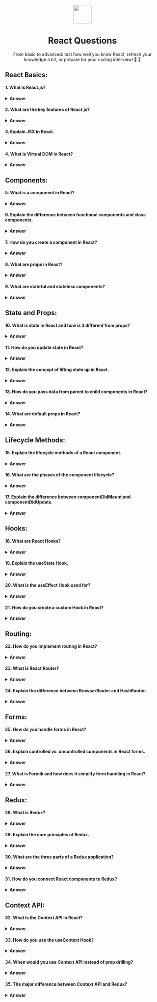 <div align="center">
  <img height="60" src="https://img.icons8.com/ultraviolet/80/000000/react--v2.png"/>
  <h1>React Questions</h1>
  
  From basic to advanced: test how well you know React, refresh your knowledge a bit, or prepare for your coding interview! 💪 🚀
</div>

## React Basics:

#### 1. What is React.js?

<details><summary><b>Answer</b></summary>
  React.js is a JavaScript library developed by Facebook for building user interfaces, particularly for single-page applications. It's widely used for its efficiency and flexibility in creating interactive and dynamic UI components.
</details>

#### 2. What are the key features of React.js?

<details><summary><b>Answer</b></summary>
React.js offers several key features:

- **Component-based architecture**: React organizes UI elements into reusable components, enhancing modularity and maintainability.
- **Virtual DOM**: React uses a virtual representation of the DOM for efficient updates, resulting in better performance.
- **JSX (JavaScript XML)**: React allows developers to write UI components using JSX, a syntax extension that combines HTML-like syntax with JavaScript.
- **Unidirectional data flow**: React follows a one-way data flow, ensuring predictable state management and simplifying debugging.
- **Declarative syntax**: React encourages a declarative approach to UI development, enabling developers to describe the desired UI state rather than imperatively manipulating the DOM.
</details>

#### 3. Explain JSX in React.

<details><summary><b>Answer</b></summary>
JSX (JavaScript XML) is a syntax extension used in React that allows developers to write HTML-like code within JavaScript. It provides a more concise and expressive way to define UI components. JSX elements are transpiled into regular JavaScript function calls by tools like Babel before being rendered in the browser.

For example:

```jsx
const element = <h1>Hello, world!</h1>;
This JSX expression gets transpiled to:
```

```javascript
const element = React.createElement("h1", null, "Hello, world!");
```

JSX makes it easier to visualize the structure of UI components and embed JavaScript expressions directly within the markup.

</details>

#### 4. **What is Virtual DOM in React?**

<details><summary><b>Answer</b></summary>

The Virtual DOM in React is a lightweight, in-memory representation of the actual DOM (Document Object Model) of a web page. React uses the Virtual DOM to efficiently update the UI by comparing the current Virtual DOM with a previous version and applying only the necessary changes to the actual DOM. This approach improves performance by minimizing the number of DOM manipulations, resulting in faster rendering and better user experience.

</details>

## Components:

#### 5. **What is a component in React?**

<details><summary><b>Answer</b></summary>

In React, a component is a reusable piece of user interface (UI) that encapsulates a specific set of functionality and renders a portion of the UI. Components can be thought of as building blocks for creating complex user interfaces. There are two main types of components in React:

- **Functional Components:** Also known as stateless components, these are JavaScript functions that accept props (short for properties) as input and return JSX to describe the UI.
- **Class Components:** Also known as stateful components, these are ES6 classes that extend the React.Component class. They have their own state and lifecycle methods, allowing for more complex behavior.

Components can be composed together to build larger UIs, and they promote code reusability, maintainability, and modularity in React applications.

</details>

#### 6. **Explain the difference between functional components and class components.**

<details><summary><b>Answer</b></summary>

- **Functional Components:**

  - Also known as stateless components.
  - Written as JavaScript functions.
  - Accept props (properties) as input and return JSX to describe the UI.
  - Don't have their own internal state or lifecycle methods.
  - Simple and lightweight, ideal for presentational components.
  - Preferred approach for simpler components in modern React applications due to their simplicity and performance benefits.

- **Class Components:**
  - Also known as stateful components.
  - Written as ES6 classes that extend the `React.Component` class.
  - Can hold their own state using `this.state` and manage lifecycle methods like `componentDidMount`, `componentDidUpdate`, etc.
  - Historically used for more complex components that require state management and lifecycle methods.
  - With the introduction of React Hooks, functional components can now handle state and lifecycle events, reducing the need for class components.

In summary, functional components are simpler and primarily used for presentational purposes, while class components offer more features such as state and lifecycle methods, making them suitable for managing complex behavior.

</details>

#### 7. **How do you create a component in React?**

<details><summary><b>Answer</b></summary>

In React, you can create a component by defining either a functional component or a class component.

- **Functional Component:**
  To create a functional component, you define a JavaScript function that returns JSX representing the UI of the component. Here's an example:

  ```jsx
  import React from "react";

  function MyComponent(props) {
    return <div>Hello, {props.name}!</div>;
  }

  export default MyComponent;
  ```

- **Class Component:**
  To create a class component, you define a JavaScript class that extends `React.Component` and implement a `render` method that returns JSX. Here's an example:

  ```jsx
  import React, { Component } from "react";

  class MyComponent extends Component {
    render() {
      return <div>Hello, {this.props.name}!</div>;
    }
  }

  export default MyComponent;
  ```

Once you've defined the component, you can use it by importing it into other components or files and rendering it like any other HTML element. For example:

```jsx
import React from "react";
import MyComponent from "./MyComponent";

function App() {
  return (
    <div>
      <MyComponent name="Alice" />
      <MyComponent name="Bob" />
    </div>
  );
}

export default App;
```

</details>

#### 8. **What are props in React?**

<details><summary><b>Answer</b></summary>

In React, props (short for properties) are a mechanism for passing data from parent components to child components. Props are read-only and help to make components reusable and modular.

- **Passing Props:**
  Parent components can pass data to child components by adding attributes to the child component's JSX tag. These attributes are then accessible within the child component as properties of the `props` object.

- **Using Props:**
  Child components receive props as an object argument to their functional component or as properties of the `this.props` object within a class component. They can then use these props to customize their behavior and render dynamic content.

Example:

```jsx
// ParentComponent.js
import React from 'react';
import ChildComponent from './ChildComponent';

function ParentComponent() {
    return <ChildComponent name="Alice" age={30} />;
}

export default ParentComponent;

// ChildComponent.js
import React from 'react';

function ChildComponent(props) {
    return (
        <div>
            <p>Name: {props.name}</p>
            <p>Age: {props.age}</p>
        </div>
    );
}

export default ChildComponent;
```

In this example, the `name` and `age` props are passed from the `ParentComponent` to the `ChildComponent`, and the `ChildComponent` uses these props to render dynamic content.

</details>

#### 9. **What are stateful and stateless components?**

<details><summary><b>Answer</b></summary>

- **Stateful Components:**

  - Also known as class components.
  - Have their own internal state managed using `this.state`.
  - Can change their state over time in response to user interactions or other factors.
  - Implement lifecycle methods such as `componentDidMount`, `componentDidUpdate`, etc.
  - Historically used for more complex components that require state management and lifecycle methods.

- **Stateless Components:**
  - Also known as functional components.
  - Do not have their own internal state.
  - Receive data via props and render UI based on that data.
  - Pure functions that return JSX based on input props.
  - Simple and lightweight, ideal for presentational components that only rely on props for rendering.

In summary, stateful components manage their own state and have more features, while stateless components are purely based on the input props and are simpler in nature.

</details>

## State and Props:

#### 10. **What is state in React and how is it different from props?**

<details><summary><b>Answer</b></summary>

- **State in React:**

  - State represents the internal data of a component that can change over time.
  - Managed using the `this.state` property in class components.
  - Used to store dynamic data that affects the component's behavior and appearance.
  - Changes to state trigger re-renders, updating the UI to reflect the new state.

- **Props in React:**
  - Props (short for properties) are inputs to a component that are passed from its parent component.
  - Received as an object argument in functional components or as properties of the `this.props` object in class components.
  - Props are read-only and cannot be modified by the component itself.
  - Used to customize the behavior and appearance of a component based on data passed from its parent.

**Key Differences:**

- **Mutability:** State is mutable and managed internally by the component, while props are immutable and passed from parent components.
- **Ownership:** State is owned and managed by the component itself, whereas props are owned and managed by the parent component.
- **Changes:** Changes to state trigger re-renders within the component, while changes to props do not trigger re-renders unless explicitly handled within the component.
- **Usage:** State is used for dynamic data that can change over time within a component, while props are used for passing data from parent to child components.

In summary, state represents internal component data that can change over time, while props represent external data passed to a component from its parent.

</details>

#### 11. **How do you update state in React?**

<details><summary><b>Answer</b></summary>

In React, you update state by calling the `setState()` method provided by the `React.Component` class. This method takes an object as an argument, which represents the new state or a function that returns the new state based on the previous state.

**Class Components:**

```jsx
import React, { Component } from "react";

class MyComponent extends Component {
  constructor(props) {
    super(props);
    this.state = {
      count: 0,
    };
  }

  handleClick = () => {
    // Update state using setState
    this.setState({ count: this.state.count + 1 });
  };

  render() {
    return (
      <div>
        <p>Count: {this.state.count}</p>
        <button onClick={this.handleClick}>Increment</button>
      </div>
    );
  }
}

export default MyComponent;
```

In this example, `setState()` is called within the `handleClick` method to increment the `count` state.

**Functional Components (with Hooks):**

```jsx
import React, { useState } from "react";

function MyComponent() {
  const [count, setCount] = useState(0);

  const handleClick = () => {
    // Update state using setCount
    setCount(count + 1);
  };

  return (
    <div>
      <p>Count: {count}</p>
      <button onClick={handleClick}>Increment</button>
    </div>
  );
}

export default MyComponent;
```

In functional components, state is managed using the `useState` hook, and `setCount` is used to update the state.

In both cases, React will schedule a re-render of the component with the updated state, and the UI will reflect the changes accordingly.

</details>

#### 12. **Explain the concept of lifting state up in React.**

<details><summary><b>Answer</b></summary>

Lifting state up is a pattern in React where the state of multiple components is lifted up to their closest common ancestor, typically a parent component. This allows multiple child components to share and synchronize the same state, enabling them to communicate with each other indirectly via props.

**Key Concepts:**

- **Shared State:** By lifting state up to a common ancestor, child components can share the same state and stay synchronized.
- **Unidirectional Data Flow:** State is passed down from parent to child components via props, and changes to the state are propagated back up through callback functions passed down as props.
- **Separation of Concerns:** Lifting state up promotes better separation of concerns by moving state management to higher-level components, making the codebase easier to understand and maintain.
- **Centralized Logic:** State management logic is centralized in the parent component, reducing duplication and making it easier to manage complex state interactions.

**Example:**
Consider a scenario where you have a parent component `App` with two child components `ComponentA` and `ComponentB`. If both `ComponentA` and `ComponentB` need to share and synchronize the same state, you can lift the state up to the `App` component, and pass it down to the child components as props. Any changes to the state can be handled in the `App` component, and the updated state can be passed down to the child components to reflect the changes.

```jsx
// App.js
import React, { useState } from "react";
import ComponentA from "./ComponentA";
import ComponentB from "./ComponentB";

function App() {
  const [sharedState, setSharedState] = useState("");

  const handleChange = (newValue) => {
    // Update the shared state
    setSharedState(newValue);
  };

  return (
    <div>
      <ComponentA sharedState={sharedState} handleChange={handleChange} />
      <ComponentB sharedState={sharedState} handleChange={handleChange} />
    </div>
  );
}

export default App;
```

In this example, the `App` component manages the `sharedState` and passes it down to `ComponentA` and `ComponentB` along with a `handleChange` function to update the state. Both `ComponentA` and `ComponentB` can access and update the shared state through props, ensuring they stay synchronized.

</details>

#### 13. **How do you pass data from parent to child components in React?**

<details><summary><b>Answer</b></summary>

Data can be passed from parent to child components in React by using props (short for properties). Props are passed as attributes in JSX when rendering child components, and they are accessible within the child component as properties of the `props` object.

**Example:**

Parent Component (`ParentComponent.js`):

```jsx
import React from "react";
import ChildComponent from "./ChildComponent";

function ParentComponent() {
  const data = "Hello from parent!";

  return (
    <div>
      <ChildComponent message={data} />
    </div>
  );
}

export default ParentComponent;
```

Child Component (`ChildComponent.js`):

```jsx
import React from "react";

function ChildComponent(props) {
  return (
    <div>
      <p>{props.message}</p>
    </div>
  );
}

export default ChildComponent;
```

In this example, the `ParentComponent` passes the `data` variable as a prop named `message` to the `ChildComponent`. Inside the `ChildComponent`, the prop is accessed using `props.message` and rendered within the JSX.

Props provide a way to pass data from parent to child components and are an essential mechanism for building reusable and modular components in React.

</details>

#### 14. **What are default props in React?**

<details><summary><b>Answer</b></summary>

Default props are a feature in React that allow you to specify default values for props in a component. These default values are used if the component is rendered without providing the corresponding prop or if the prop is explicitly set to `undefined`.

**Example:**

```jsx
import React from "react";

function MyComponent(props) {
  // Define default props
  const { name } = props;
  const defaultName = "Guest";

  return (
    <div>
      <p>Hello, {name || defaultName}!</p>
    </div>
  );
}

// Set default props
MyComponent.defaultProps = {
  name: "Guest",
};

export default MyComponent;
```

In this example, the `MyComponent` defines a default prop `name` with the value `'Guest'`. If the `name` prop is not provided when rendering the component, or if it is explicitly set to `undefined`, the component will use the default value `'Guest'`.

Default props provide a way to ensure that components have sensible default behavior even if certain props are not provided or are provided with invalid values.

</details>

## Lifecycle Methods:

#### 15. **Explain the lifecycle methods of a React component.**

<details><summary><b>Answer</b></summary>

In React 16, the lifecycle methods have been divided into three categories: Mounting, Updating, and Unmounting.

**Mounting:**

1. **constructor(props):** This method is invoked before a component is mounted. It's used for initializing state and binding event handlers. This method is optional.

2. **static getDerivedStateFromProps(props, state):** This static method is invoked right before calling the `render` method, both on the initial mount and on subsequent updates. It's used to update the state based on changes in props. It should return an object to update the state, or null to indicate that the new props do not require any state updates.

3. **render():** This method is responsible for rendering the component's UI based on its current props and state. It returns JSX representing the component's UI.

4. **componentDidMount():** This method is invoked immediately after a component is mounted. It's commonly used for performing side effects such as data fetching, initializing timers, or adding event listeners.

**Updating:**

5. **static getDerivedStateFromProps(nextProps, prevState):** Similar to the `getDerivedStateFromProps` method in Mounting phase, this method is invoked right before calling the `render` method on every update. It's used to update the state based on changes in props. It should return an object to update the state, or null to indicate that the new props do not require any state updates.

6. **shouldComponentUpdate(nextProps, nextState):** This method is invoked before rendering when new props or state are being received. It allows you to control whether the component should re-render or not. By default, it returns true, indicating that the component should re-render. Returning false will prevent the component from re-rendering.

7. **render():** Same as in the Mounting phase, this method is responsible for rendering the component's UI based on its current props and state. It returns JSX representing the component's UI.

8. **componentDidUpdate(prevProps, prevState):** This method is invoked immediately after updating occurs. It's useful for performing side effects based on changes to props or state. However, you should be cautious when using it to avoid causing infinite loops by updating state within this method.

**Unmounting:**

9. **componentWillUnmount():** This method is invoked immediately before a component is unmounted and destroyed. It's used for cleanup tasks such as removing event listeners or canceling timers.

These lifecycle methods provide developers with hooks to perform actions at various stages of a component's lifecycle, allowing for more control and customization of component behavior. However, it's essential to understand when and how to use them appropriately to avoid potential issues such as memory leaks or performance problems.

In React Hooks, lifecycle methods are replaced with the `useEffect` hook for achieving similar functionality. Here's how each lifecycle method corresponds to the `useEffect` hook:

1. **Mounting:**

   - **constructor:** No direct equivalent. You can use the `useState` hook to initialize state variables.
   - **componentDidMount:** You can use `useEffect` with an empty dependency array (`[]`) to mimic componentDidMount. Code inside this effect will run once after the initial render.

   Example:

   ```javascript
   import React, { useState, useEffect } from 'react';

   function MyComponent() {
       useEffect(() => {
           // Perform side effects (like data fetching) after initial render
           // This code will run once after the initial render
       }, []);

       return (
           // Component JSX
       );
   }
   ```

2. **Updating:**

   - **componentDidUpdate:** You can use `useEffect` with dependencies to mimic componentDidUpdate. Code inside this effect will run after every render if any of the dependencies have changed.

   Example:

   ```javascript
   useEffect(() => {
     // Perform side effects based on changes to specific variables (props or state)
   }, [dependency1, dependency2]);
   ```

3. **Unmounting:**

   - **componentWillUnmount:** You can return a cleanup function from the `useEffect` hook to mimic componentWillUnmount. This cleanup function will run when the component is unmounted.

   Example:

   ```javascript
   useEffect(() => {
     // Perform setup (like adding event listeners)

     // Return a cleanup function
     return () => {
       // Perform cleanup (like removing event listeners)
     };
   }, []);
   ```

React Hooks provide a more concise and readable way to handle side effects and manage component lifecycle. They also promote better code organization by separating concerns related to side effects from the component's render logic.

</details>

#### 16. What are the phases of the component lifecycle?

<details><summary><b>Answer</b></summary>

In React, the component lifecycle consists of three main phases:

1. **Mounting:**

   - This phase begins when a component is first created and inserted into the DOM.
   - It includes the following lifecycle methods:
     - `constructor`: Used for initializing state and binding event handlers.
     - `static getDerivedStateFromProps`: Used to update state based on changes in props (available in React 16 and later).
     - `render`: Responsible for rendering the component's UI based on its current props and state.
     - `componentDidMount`: Invoked immediately after the component has been rendered to the DOM. Used for performing side effects like data fetching or setting up event listeners.

2. **Updating:**

   - This phase begins when a component's props or state change and it needs to re-render.
   - It includes the following lifecycle methods:
     - `static getDerivedStateFromProps`: Similar to the mounting phase, but called before each render during updates.
     - `shouldComponentUpdate`: Allows you to control whether the component should re-render or not by returning true or false.
     - `render`: Same as in the mounting phase, responsible for rendering the component's UI.
     - `getSnapshotBeforeUpdate`: Used to capture information from the DOM before it is potentially changed (available in React 16 and later).
     - `componentDidUpdate`: Invoked immediately after updating occurs. Used for performing side effects based on changes to props or state.

3. **Unmounting:**
   - This phase begins when a component is removed from the DOM.
   - It includes the following lifecycle method:
     - `componentWillUnmount`: Invoked immediately before a component is unmounted and destroyed. Used for cleanup tasks like removing event listeners or canceling timers.

These lifecycle methods allow you to hook into specific points in a component's lifecycle and perform actions such as initialization, updating, and cleanup. However, with the introduction of React Hooks, lifecycle methods are gradually being replaced by hooks like `useEffect`, which provide a more flexible and concise way to manage side effects and component lifecycle.

</details>

#### 17. Explain the difference between componentDidMount and componentDidUpdate.

<details><summary><b>Answer</b></summary>

`componentDidMount` and `componentDidUpdate` are both lifecycle methods in React, but they serve different purposes and are called at different times during the component lifecycle.

1. **componentDidMount:**

   - This method is called immediately after a component is mounted (inserted into the DOM).
   - It is invoked only once, after the initial render.
   - Used for performing side effects that require access to the DOM, such as data fetching, setting up subscriptions, or initializing third-party libraries.
   - It is a good place to initiate asynchronous operations that need to happen once the component is ready.

2. **componentDidUpdate:**
   - This method is called immediately after an update occurs, but not for the initial render.
   - It is invoked after every update, including updates triggered by changes in props or state.
   - Used for responding to prop or state changes and performing side effects based on those changes.
   - It receives two parameters: `prevProps` and `prevState`, which contain the previous props and state values before the update.

**Key Differences:**

- `componentDidMount` is called only once after the initial render, while `componentDidUpdate` is called after every update (excluding the initial render).
- `componentDidMount` is typically used for initialization and setup tasks that need to happen once when the component is first mounted, while `componentDidUpdate` is used for responding to changes and performing side effects based on those changes.
- It's important to include proper conditions inside `componentDidUpdate` to avoid infinite loops, as updating state within this method can trigger additional renders.

In summary, `componentDidMount` is used for initial setup, while `componentDidUpdate` is used for responding to changes and updating the component in response to those changes.

</details>

## Hooks:

#### 18. What are React Hooks?

<details><summary><b>Answer</b></summary>

React Hooks are functions that allow developers to use state and other React features in functional components without writing a class. They were introduced in React 16.8 to provide a more straightforward and cleaner way to manage state and side effects in functional components.

Some key points about React Hooks include:

1. **Stateful Logic in Functional Components:** With React Hooks, functional components can now use state and other React features that were previously available only in class components. This allows for more concise and readable code.

2. **Built-in Hooks:** React provides several built-in Hooks, such as `useState`, `useEffect`, `useContext`, etc., which cover common use cases for managing state, performing side effects, and accessing context in functional components.

3. **Custom Hooks:** Developers can also create custom Hooks to encapsulate and reuse stateful logic across multiple components. Custom Hooks follow a naming convention of starting with the word "use" to denote that they are Hooks.

React Hooks have greatly simplified the development of React applications, making it easier to write and maintain functional components while still leveraging the power of React's features.

</details>

#### 19. Explain the useState Hook.

<details><summary><b>Answer</b></summary>

The `useState` Hook is a function provided by React that allows functional components to manage state. It enables functional components to have stateful logic without needing to convert them into class components. Here's how it works:

```jsx
import React, { useState } from "react";

function Example() {
  // useState returns an array with two elements:
  // 1. The current state value.
  // 2. A function to update the state.
  const [count, setCount] = useState(0);

  return (
    <div>
      <p>You clicked {count} times</p>
      <button onClick={() => setCount(count + 1)}>Click me</button>
    </div>
  );
}
```

In the above example, `count` is a state variable initialized with a value of `0`, and `setCount` is a function provided by the `useState` Hook to update the `count` state. When the button is clicked, the `setCount` function is called with the updated value of `count`, which triggers a re-render of the component with the new state value.

The `useState` Hook can also be used to manage more complex state, such as objects or arrays:

```jsx
import React, { useState } from "react";

function Example() {
  const [user, setUser] = useState({ name: "", age: 0 });

  return (
    <div>
      <input
        type="text"
        value={user.name}
        onChange={(e) => setUser({ ...user, name: e.target.value })}
      />
      <input
        type="number"
        value={user.age}
        onChange={(e) => setUser({ ...user, age: parseInt(e.target.value) })}
      />
      <p>
        Name: {user.name}, Age: {user.age}
      </p>
    </div>
  );
}
```

In this example, `user` is an object state variable with properties `name` and `age`. The `setUser` function is used to update the `user` state whenever the input fields change.

Overall, the `useState` Hook provides a simple and intuitive way to manage state in functional components, enabling them to have dynamic behavior and interactivity.

</details>

#### 20. What is the useEffect Hook used for?

<details><summary><b>Answer</b></summary>

The `useEffect` Hook is a function provided by React that allows functional components to perform side effects. Side effects include things like data fetching, subscriptions, or manually changing the DOM. Here's how it works:

```jsx
import React, { useState, useEffect } from "react";

function Example() {
  const [count, setCount] = useState(0);

  // useEffect is called after every render, including the first render
  useEffect(() => {
    // Update the document title using the browser API
    document.title = `You clicked ${count} times`;
  });

  return (
    <div>
      <p>You clicked {count} times</p>
      <button onClick={() => setCount(count + 1)}>Click me</button>
    </div>
  );
}
```

In the above example, `useEffect` is called with a function as its first argument. This function will be executed after every render, including the initial render. It's commonly used for tasks that don't require cleanup, such as updating the document title based on the component's state.

`useEffect` can also take a second argument, which is an array of dependencies. This allows you to control when the effect runs based on changes to specific values. If the array is empty, the effect runs only once after the initial render.

Here's an example of using the dependency array:

```jsx
useEffect(() => {
  // This function will only run when the count state changes
  document.title = `You clicked ${count} times`;
}, [count]);
```

Overall, the `useEffect` Hook provides a flexible way to perform side effects in functional components, allowing developers to keep their component logic organized and concise.

</details>

#### 21. How do you create a custom Hook in React?

<details><summary><b>Answer</b></summary>

Creating a custom Hook in React involves writing a JavaScript function that starts with the word "use" to denote that it's a Hook. Custom Hooks allow you to encapsulate and reuse stateful logic across multiple components. Here's how you can create a custom Hook:

```jsx
import { useState, useEffect } from "react";

function useCustomHook(initialValue) {
  const [value, setValue] = useState(initialValue);

  useEffect(() => {
    // Perform side effects or any other logic
    document.title = `Value: ${value}`;

    // Cleanup function
    return () => {
      // Cleanup logic here
    };
  }, [value]);

  // Return the value and a function to update it
  return [value, setValue];
}
```

In this example, `useCustomHook` is a custom Hook that encapsulates stateful logic. It initializes a state variable using `useState` and then uses `useEffect` to perform side effects based on changes to the state variable. The Hook returns the current value and a function to update it.

To use the custom Hook in a functional component:

```jsx
import React from "react";
import useCustomHook from "./useCustomHook";

function Example() {
  const [value, setValue] = useCustomHook(0);

  return (
    <div>
      <p>Value: {value}</p>
      <button onClick={() => setValue(value + 1)}>Increment</button>
    </div>
  );
}
```

By following this pattern, you can create reusable Hooks that encapsulate complex logic and share it across different components.

</details>

## Routing:

#### 22. How do you implement routing in React?

<details><summary><b>Answer</b></summary>

Routing in React can be implemented using various libraries, but one of the most popular libraries for this purpose is React Router. React Router provides a declarative way to render different components based on the URL.

Here's how you can implement routing in React using React Router:

1. **Install React Router:**
   You can install React Router using npm or yarn:

   ```
   npm install react-router-dom
   ```

   or

   ```
   yarn add react-router-dom
   ```

2. **Set up Routes:**
   Define the routes in your application using the `BrowserRouter` and `Route` components from React Router. Each `Route` component specifies a path and the component to render when that path matches the current URL.

   ```jsx
   import React from "react";
   import { BrowserRouter, Route } from "react-router-dom";
   import Home from "./components/Home";
   import About from "./components/About";
   import Contact from "./components/Contact";

   function App() {
     return (
       <BrowserRouter>
         <div>
           <Route exact path="/" component={Home} />
           <Route path="/about" component={About} />
           <Route path="/contact" component={Contact} />
         </div>
       </BrowserRouter>
     );
   }

   export default App;
   ```

3. **Create Components:**
   Create the components for each route. These components will be rendered when the corresponding URL is matched.

   ```jsx
   import React from "react";

   function Home() {
     return <h1>Home</h1>;
   }

   export default Home;
   ```

   ```jsx
   import React from "react";

   function About() {
     return <h1>About</h1>;
   }

   export default About;
   ```

   ```jsx
   import React from "react";

   function Contact() {
     return <h1>Contact</h1>;
   }

   export default Contact;
   ```

With these steps, you have implemented routing in your React application using React Router. Now, when users navigate to different URLs, the corresponding components will be rendered based on the routes you defined.

</details>

#### 23. What is React Router?

<details><summary><b>Answer</b></summary>

React Router is a popular library for routing in React applications. It allows developers to handle navigation and rendering different components based on the URL. React Router provides a declarative way to define routes and map them to components, enabling single-page applications (SPAs) to have multiple views without a page refresh.

Some key features of React Router include:

1. **Declarative Routing:** React Router allows you to define routes using a declarative syntax, making it easy to understand and maintain the routing logic in your application.

2. **Nested Routes:** You can nest routes within other routes, enabling complex routing configurations and hierarchical navigation structures.

3. **Route Parameters:** React Router supports route parameters, allowing you to extract dynamic segments from the URL and pass them as props to the rendered components.

4. **Programmatic Navigation:** You can navigate programmatically using the `history` object provided by React Router, enabling actions such as redirecting users after form submissions or authentication.

5. **Server-side Rendering (SSR) Support:** React Router provides support for server-side rendering, allowing your application to render routes on the server and send the initial HTML to the client for faster page loads and improved SEO.

React Router provides several components for defining routes, including `BrowserRouter`, `Route`, `Switch`, `Link`, `NavLink`, and `Redirect`. These components can be used together to create a robust routing system for your React applications.

</details>

#### 24. Explain the difference between BrowserRouter and HashRouter.

<details><summary><b>Answer</b></summary>

`BrowserRouter` and `HashRouter` are two different types of routers provided by React Router for handling routing in React applications. They differ in how they handle routing and the structure of the URLs they use.

1. **BrowserRouter:**

   - `BrowserRouter` uses the HTML5 history API to manipulate the browser's URL without causing a page refresh.
   - It uses standard URLs with paths like `/about`, `/contact`, etc.
   - `BrowserRouter` is suitable for applications deployed to servers that support URL rewriting. It's the preferred choice for applications with clean, user-friendly URLs.

   ```jsx
   import { BrowserRouter } from "react-router-dom";

   function App() {
     return <BrowserRouter>{/* Routes and components */}</BrowserRouter>;
   }
   ```

2. **HashRouter:**

   - `HashRouter` uses the hash portion of the URL (the part after `#`) to simulate different pages or states within a single HTML page.
   - It appends a hash fragment to the URL, resulting in URLs like `/#/about`, `/#/contact`, etc.
   - `HashRouter` is suitable for applications deployed to environments that do not support URL rewriting, such as GitHub Pages or static file servers. It ensures that the routing works even when the user manually types or bookmarks URLs.

   ```jsx
   import { HashRouter } from "react-router-dom";

   function App() {
     return <HashRouter>{/* Routes and components */}</HashRouter>;
   }
   ```

In summary, the main difference between `BrowserRouter` and `HashRouter` lies in how they manipulate the browser's URL and the structure of the URLs they produce. `BrowserRouter` uses clean URLs, while `HashRouter` uses URLs with a hash fragment. Choose the appropriate router based on your deployment environment and the desired URL structure for your application.

</details>

## Forms:

#### 25. How do you handle forms in React?

<details><summary><b>Answer</b></summary>

Handling forms in React involves using state to track the values of form inputs and event handlers to update the state when the user interacts with the form. Here's a basic example of how you can handle forms in React:

```jsx
import React, { useState } from "react";

function FormExample() {
  // Define state variables for form inputs
  const [name, setName] = useState("");
  const [email, setEmail] = useState("");

  // Event handler to update the name state
  const handleNameChange = (event) => {
    setName(event.target.value);
  };

  // Event handler to update the email state
  const handleEmailChange = (event) => {
    setEmail(event.target.value);
  };

  // Event handler to submit the form
  const handleSubmit = (event) => {
    event.preventDefault();
    // Do something with the form data (e.g., submit to a server)
    console.log("Name:", name);
    console.log("Email:", email);
  };

  return (
    <form onSubmit={handleSubmit}>
      <div>
        <label htmlFor="name">Name:</label>
        <input type="text" id="name" value={name} onChange={handleNameChange} />
      </div>
      <div>
        <label htmlFor="email">Email:</label>
        <input
          type="email"
          id="email"
          value={email}
          onChange={handleEmailChange}
        />
      </div>
      <button type="submit">Submit</button>
    </form>
  );
}

export default FormExample;
```

In this example:

- State variables `name` and `email` are initialized using the `useState` Hook to track the values of the form inputs.
- Event handlers `handleNameChange` and `handleEmailChange` update the state variables when the user types in the input fields.
- The `handleSubmit` event handler is called when the form is submitted. It prevents the default form submission behavior, logs the form data to the console, and can be extended to perform other actions such as submitting the form to a server.

This pattern allows you to create controlled forms in React, where form inputs are controlled by React state. Controlled forms provide a single source of truth for the form data, making it easier to manage and validate.

</details>

#### 26. Explain controlled vs. uncontrolled components in React forms.

<details><summary><b>Answer</b></summary>

**Controlled Components:**

- In controlled components, form data is handled by React state.
- The value of form elements like input fields, textarea, and select elements are controlled by React state variables.
- Changes to the form elements are handled through event handlers that update the state.
- The form elements always reflect the current state, and any user input is immediately reflected in the state.

```jsx
import React, { useState } from "react";

function ControlledForm() {
  const [name, setName] = useState("");

  const handleChange = (event) => {
    setName(event.target.value);
  };

  return (
    <form>
      <input type="text" value={name} onChange={handleChange} />
      <p>Name: {name}</p>
    </form>
  );
}
```

**Uncontrolled Components:**

- In uncontrolled components, form data is handled by the DOM.
- The value of form elements is managed by the DOM itself, and React does not control it.
- Refs are typically used to access the DOM elements to read their values when needed, such as when the form is submitted.

```jsx
import React, { useRef } from "react";

function UncontrolledForm() {
  const inputRef = useRef(null);

  const handleSubmit = (event) => {
    event.preventDefault();
    console.log("Name:", inputRef.current.value);
  };

  return (
    <form onSubmit={handleSubmit}>
      <input type="text" ref={inputRef} />
      <button type="submit">Submit</button>
    </form>
  );
}
```

**Key Differences:**

- **Controlled Components:** Provide a single source of truth for form data, making it easier to manage and validate form inputs. Suitable for forms with dynamic behavior and validation requirements.
- **Uncontrolled Components:** Allow direct access to DOM elements, useful for integrating with third-party libraries or working with legacy code. Less common in modern React applications but still have their use cases.

In general, controlled components are the preferred approach for handling forms in React because they provide more control and predictability over form data.

</details>

#### 27. What is Formik and how does it simplify form handling in React?

<details><summary><b>Answer</b></summary>

**Formik** is a popular form management library for React that simplifies the process of building and managing forms. It provides a set of tools and utilities to handle common form tasks such as validation, error handling, and form submission.

**Key Features of Formik:**

1. **Declarative Form Handling:** Formik allows you to define your form using a declarative approach, making it easy to specify form fields, validation rules, and submission logic.

2. **Form State Management:** Formik manages the state of your form internally, including form values, errors, touched fields, and submission status. This eliminates the need to manually track form state using React state variables.

3. **Validation Support:** Formik provides built-in support for form validation, allowing you to define validation rules for each form field. It supports synchronous and asynchronous validation, as well as validation based on field dependencies.

4. **Error Handling:** Formik automatically handles error messages and validation feedback, making it easy to display error messages next to the corresponding form fields.

5. **Form Submission:** Formik simplifies form submission by providing utilities to handle form submission events and manage submission status. It supports asynchronous form submission and provides hooks for integrating with external APIs.

6. **Integration with Yup:** Formik seamlessly integrates with Yup, a schema validation library, allowing you to define complex validation schemas and use them with your Formik forms.

Here's a basic example of how you can use Formik to handle a simple form:

```jsx
import React from "react";
import { Formik, Form, Field, ErrorMessage } from "formik";

function MyForm() {
  return (
    <Formik
      initialValues={{ email: "", password: "" }}
      onSubmit={(values, actions) => {
        console.log("Form submitted:", values);
        actions.setSubmitting(false);
      }}
      validate={(values) => {
        const errors = {};
        if (!values.email) {
          errors.email = "Email is required";
        }
        if (!values.password) {
          errors.password = "Password is required";
        }
        return errors;
      }}
    >
      {({ isSubmitting }) => (
        <Form>
          <Field type="email" name="email" />
          <ErrorMessage name="email" component="div" />
          <Field type="password" name="password" />
          <ErrorMessage name="password" component="div" />
          <button type="submit" disabled={isSubmitting}>
            Submit
          </button>
        </Form>
      )}
    </Formik>
  );
}

export default MyForm;
```

In this example, `Formik`, `Form`, `Field`, and `ErrorMessage` components are imported from Formik library to build the form. `Formik` component wraps the form and manages its state and submission, while `Field` components represent form inputs. `ErrorMessage` components display validation errors for each field.

Formik simplifies the process of building and managing forms in React by providing a comprehensive set of tools and utilities, reducing boilerplate code and making form handling more efficient and maintainable.

</details>

## Redux:

#### 28. What is Redux?

<details><summary><b>Answer</b></summary>

**Redux** is a predictable state container for JavaScript applications, primarily used with React or any other view library/framework. It provides a centralized store for managing the state of your entire application, making it easier to manage and update state in a predictable and scalable way.

**Key Concepts of Redux:**

1. **Store:** Redux stores the state of your application in a single JavaScript object called the store. The store holds the entire state tree of your application and can be accessed and updated using actions.

2. **Actions:** Actions are plain JavaScript objects that represent changes to the state of your application. They are dispatched to the Redux store using the `dispatch` function. Actions must have a `type` property indicating the type of action being performed.

3. **Reducers:** Reducers are pure functions that specify how the application's state changes in response to actions. Reducers take the current state and an action as arguments and return a new state based on the action type.

4. **Store Updates:** When an action is dispatched, Redux passes the current state and the action to the root reducer, which returns the new state. The store then updates its state with the new state returned by the reducer.

5. **Single Source of Truth:** Redux promotes a single source of truth for your application's state, making it easier to reason about and debug your application. All state changes are centralized in the store, which helps prevent inconsistencies and data duplication.

6. **Immutable State:** Redux state is immutable, meaning that the state cannot be changed directly. Instead, reducers return a new state object with updated values whenever a change is needed.

Redux is commonly used in conjunction with React to manage the state of React applications, but it can also be used with other JavaScript frameworks or libraries. It provides a predictable and efficient way to manage state in complex applications, helping developers write more maintainable and scalable code.

</details>

#### 29. Explain the core principles of Redux.

<details><summary><b>Answer</b></summary>

**Redux** is built around three core principles that guide its design and usage:

1. **Single Source of Truth:**
   Redux maintains the entire state of your application in a single JavaScript object called the store. This creates a single source of truth for your application's state, making it easier to reason about and manage state changes. Having a centralized store also simplifies debugging and ensures consistency across your application.

2. **State is Read-Only and Immutable:**
   In Redux, state is immutable, meaning that it cannot be changed directly. Instead, state changes are made by dispatching actions to the Redux store. Reducers then handle these actions and return a new state object with updated values. By enforcing immutability, Redux ensures that state changes are predictable and traceable, helping to prevent bugs and side effects.

3. **Changes are Made with Pure Functions:**
   Redux uses pure functions called reducers to specify how the application's state changes in response to actions. Reducers take the current state and an action as arguments, and return a new state object based on the action type. Because reducers are pure functions with no side effects, they are easy to test and reason about. They also ensure that state changes are predictable and consistent, making your application more reliable and maintainable.

By adhering to these core principles, Redux provides a predictable and efficient way to manage state in complex applications. It promotes a unidirectional data flow, where state changes are triggered by actions and handled by reducers, leading to more maintainable, scalable, and bug-free code.

</details>

#### 30. What are the three parts of a Redux application?

<details><summary><b>Answer</b></summary>

A Redux application consists of three main parts:

1. **Store:**
   The store is a JavaScript object that holds the entire state tree of your application. It is the central hub of a Redux application, responsible for managing and updating the application's state. The store is created using the `createStore` function provided by Redux, and it exposes methods such as `getState`, `dispatch`, and `subscribe` to interact with the state.

2. **Actions:**
   Actions are plain JavaScript objects that represent changes to the state of your application. They are the only way to send data to the Redux store. Actions must have a `type` property that describes the type of action being performed, and they can optionally include additional data (payload) needed to update the state. Actions are created using action creator functions and dispatched to the Redux store using the `dispatch` function.

3. **Reducers:**
   Reducers are pure functions that specify how the application's state changes in response to actions. They take the current state and an action as arguments, and return a new state object based on the action type. Reducers should be pure functions with no side effects, meaning that they should not modify the original state object or perform any asynchronous operations. Redux provides the `combineReducers` function to combine multiple reducers into a single root reducer.

Together, these three parts form the core architecture of a Redux application. Actions represent what happened, reducers specify how the state changes, and the store holds the single source of truth for the application's state. By following the principles of Redux, developers can build scalable, predictable, and maintainable applications with clear data flow and state management.

</details>

#### 31. How do you connect React components to Redux?

<details><summary><b>Answer</b></summary>

To connect React components to Redux, you can use the `connect` function provided by the `react-redux` library. This function creates a higher-order component (HOC) that wraps your component and connects it to the Redux store. Here's how you can connect a React component to Redux:

1. **Install react-redux:**
   First, you need to install the `react-redux` library using npm or yarn:

   ```
   npm install react-redux
   ```

   or

   ```
   yarn add react-redux
   ```

2. **Create a Container Component:**
   Create a container component that will serve as the connected version of your original component. This container component will use the `connect` function to connect to the Redux store and pass state and actions as props to your component.

   ```jsx
   import { connect } from "react-redux";
   import MyComponent from "./MyComponent";

   // Map state from Redux store to component props
   const mapStateToProps = (state) => ({
     data: state.data,
   });

   // Map actions to component props
   const mapDispatchToProps = {
     fetchData,
   };

   // Connect component to Redux store
   const ConnectedComponent = connect(
     mapStateToProps,
     mapDispatchToProps
   )(MyComponent);

   export default ConnectedComponent;
   ```

3. **Access Redux State and Dispatch Actions:**
   Inside your original component (`MyComponent`), you can now access Redux state and dispatch actions as props passed by the container component.

   ```jsx
   import React from "react";

   function MyComponent(props) {
     const { data, fetchData } = props;

     return (
       <div>
         <p>Data: {data}</p>
         <button onClick={fetchData}>Fetch Data</button>
       </div>
     );
   }

   export default MyComponent;
   ```

By following these steps, you can connect your React components to the Redux store and access Redux state and dispatch actions within your components. This allows you to manage state and perform actions in Redux while keeping your components decoupled from the Redux implementation details.

</details>

## Context API:

#### 32. What is the Context API in React?

<details><summary><b>Answer</b></summary>

The Context API is a feature introduced in React 16.3 that provides a way to share data between components without having to pass props manually through each level of the component tree. It allows you to create global data that can be accessed by any component in the component tree, regardless of how deeply nested they are.

The Context API consists of two main parts:

1. **Context Object:**
   A context object is created using the `createContext` function provided by React. This context object represents the shared data that you want to make available to your components. It typically contains a `Provider` component and a `Consumer` component.

2. **Provider Component:**
   The `Provider` component is used to wrap the part of your component tree where you want to make the context data available. It accepts a `value` prop that specifies the data to be shared. Any component within the `Provider`'s subtree can access this data using the `Consumer` component or the `useContext` Hook.

Here's a basic example of how you can use the Context API in React:

```jsx
import React, { createContext, useContext } from "react";

// Create a context object
const MyContext = createContext();

// Create a provider component
function MyProvider({ children }) {
  const sharedData = "Hello from Context";

  return <MyContext.Provider value={sharedData}>{children}</MyContext.Provider>;
}

// Create a consumer component
function MyConsumer() {
  const sharedData = useContext(MyContext);
  return <p>{sharedData}</p>;
}

// Example usage
function App() {
  return (
    <MyProvider>
      <div>
        <h1>App</h1>
        <MyConsumer />
      </div>
    </MyProvider>
  );
}

export default App;
```

In this example, the `MyProvider` component wraps the `MyConsumer` component, making the `sharedData` available to it. The `MyConsumer` component accesses the shared data using the `useContext` Hook.

The Context API is particularly useful for sharing global data such as themes, user authentication, localization, or any other data that needs to be accessed by multiple components in your application.

</details>

#### 33. How do you use the useContext Hook?

<details><summary><b>Answer</b></summary>

The `useContext` Hook is used to consume values from a React context within a functional component. It allows you to access context values without using a `Consumer` component.

Here's how you can use the `useContext` Hook:

1. **Import the `useContext` Hook:**
   First, you need to import the `useContext` Hook from the React library.

   ```jsx
   import React, { useContext } from "react";
   ```

2. **Access the Context Value:**
   Call the `useContext` Hook with the context object that you want to consume. This Hook returns the current context value provided by the nearest `Provider` component in the component tree.

   ```jsx
   const contextValue = useContext(MyContext);
   ```

   Replace `MyContext` with the context object that you created using `createContext`.

Here's an example of how you can use the `useContext` Hook:

```jsx
import React, { createContext, useContext } from "react";

// Create a context object
const MyContext = createContext();

// Provider component
function MyProvider({ children }) {
  const sharedData = "Hello from Context";
  return <MyContext.Provider value={sharedData}>{children}</MyContext.Provider>;
}

// Consumer component
function MyConsumer() {
  const sharedData = useContext(MyContext);
  return <p>{sharedData}</p>;
}

// Example usage
function App() {
  return (
    <MyProvider>
      <div>
        <h1>App</h1>
        <MyConsumer />
      </div>
    </MyProvider>
  );
}

export default App;
```

In this example, the `MyConsumer` component uses the `useContext` Hook to access the value provided by the `MyContext.Provider` component. It retrieves the shared data (`sharedData`) and renders it inside a paragraph (`<p>`) element.

</details>

#### 34. When would you use Context API instead of prop drilling?

<details><summary><b>Answer</b></summary>

The decision to use the Context API instead of prop drilling depends on the complexity of your application and the level of nesting at which the shared data is needed. Here are some scenarios where using the Context API might be more appropriate:

1. **Deeply Nested Components:**
   If you have deeply nested components that need access to shared data, prop drilling can become cumbersome and lead to prop clutter in intermediate components. In such cases, using the Context API can simplify the data flow by providing a centralized way to share data across the component tree without passing props manually through each level.

2. **Global or Theme Data:**
   If you have global data or theme settings that need to be accessed by multiple components throughout your application, prop drilling can be impractical. Instead, using the Context API allows you to create a global context that provides access to this data from any component in your application without explicitly passing props down the component tree.

3. **Cross-Cutting Concerns:**
   Certain concerns, such as user authentication, localization, or theming, are cross-cutting and affect multiple parts of your application. Using the Context API to manage these concerns allows you to encapsulate the related logic in a single place and provide access to it wherever needed, without coupling components to each other through props.

4. **Dynamic Data or Configuration:**
   If the data or configuration that needs to be shared is dynamic and may change over time, using the Context API provides a convenient way to propagate updates to all components that depend on that data. With prop drilling, you would need to manually pass updated props down the component tree whenever the data changes.

In summary, the Context API is a powerful tool for managing shared data and cross-cutting concerns in React applications, particularly in scenarios where prop drilling becomes cumbersome or impractical due to the depth or complexity of the component tree.

</details>

#### 35. The major difference between Context API and Redux?

<details><summary><b>Answer</b></summary>

**Context API:**

- Context API is a feature provided by React for managing global state within a React application.
- It is built into React and does not require any additional libraries.
- Context API is primarily used for small to medium-sized applications or for managing local state within a component tree.
- Context API provides a way to pass data through the component tree without having to pass props manually at every level.

**Redux:**

- Redux is a separate library (not part of React) for managing global state in JavaScript applications, commonly used with React.
- Redux provides a centralized store to manage the state of your entire application.
- It is designed for managing large-scale applications with complex state management needs, such as handling asynchronous actions, middleware integration, and time-travel debugging.
- Redux follows a strict unidirectional data flow, where state changes are triggered by actions and handled by reducers.

**Major Differences:**

1. **Scope and Complexity:**

   - Context API is built into React and is primarily used for managing local state within a component tree or sharing data between closely related components.
   - Redux is a separate library with a larger scope, designed for managing global state and handling complex state management scenarios in large-scale applications.

2. **Use Cases:**

   - Context API is suitable for managing small to medium-sized applications or for managing local state within a component tree.
   - Redux is preferred for managing large-scale applications with complex state management needs, such as applications with multiple views, data fetching, and complex data dependencies.

3. **Learning Curve:**

   - Context API is simpler and has a lower learning curve compared to Redux, making it easier to get started with for beginners or for simpler use cases.
   - Redux has a steeper learning curve due to its strict architecture and additional concepts such as actions, reducers, and middleware.

4. **Integration with React Ecosystem:**
   - Context API integrates seamlessly with React and is a part of the official React library.
   - Redux requires additional setup and integration with React using the `react-redux` library, although it provides additional features and capabilities for managing state.

In summary, while both Context API and Redux are used for managing state in React applications, they differ in scope, complexity, and use cases. Context API is simpler and more lightweight, suitable for smaller applications or local state management, while Redux is designed for larger-scale applications with complex state management needs.

</details>
